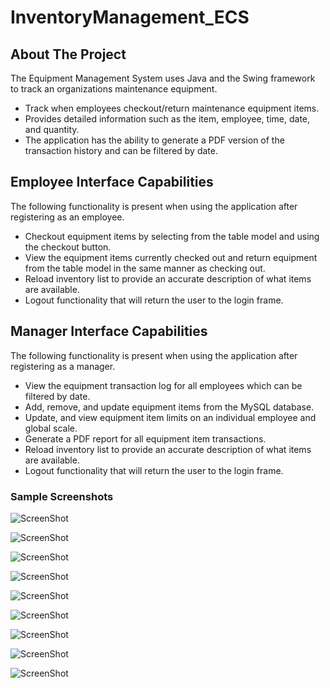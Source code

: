 <!-- Main Title -->
# InventoryManagement_ECS

<!-- ABOUT THE PROJECT -->
## About The Project
The Equipment Management System uses Java and the Swing framework to track an organizations maintenance equipment.
* Track when employees checkout/return maintenance equipment items.
* Provides detailed information such as the item, employee, time, date, and quantity.
* The application has the ability to generate a PDF version of the transaction history and can be filtered by date.

## Employee Interface Capabilities
The following functionality is present when using the application after registering as an employee.
* Checkout equipment items by selecting from the table model and using the checkout button.
* View the equipment items currently checked out and return equipment from the table model in the same manner as checking out.
* Reload inventory list to provide an accurate description of what items are available.
* Logout functionality that will return the user to the login frame.

## Manager Interface Capabilities
The following functionality is present when using the application after registering as a manager.
* View the equipment transaction log for all employees which can be filtered by date.
* Add, remove, and update equipment items from the MySQL database.
* Update, and view equipment item limits on an individual employee and global scale.
* Generate a PDF report for all equipment item transactions.
* Reload inventory list to provide an accurate description of what items are available.
* Logout functionality that will return the user to the login frame.


<!-- Screenshots -->
### Sample Screenshots
![ScreenShot](/ECS_Images/Login_Frame.png)

![ScreenShot](ECS_Images/Sample_Employee_Frame.png)

![ScreenShot](ECS_Images/Add_Item.png)

![ScreenShot](ECS_Images/Update_Item.png)

![ScreenShot](ECS_Images/Update_Item_Confirm.png)

![ScreenShot](ECS_Images/Add_Limit_Search_Employee.png)

![ScreenShot](ECS_Images/Sample_Order.png)

![ScreenShot](ECS_Images/Sample_Report_PDF.png)

![ScreenShot](ECS_Images/Class_Diagram.png)
